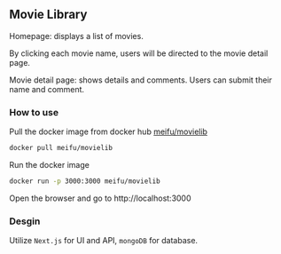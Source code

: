 ## Movie Library

Homepage: displays a list of movies.

By clicking each movie name, users will be directed to the movie detail page.

Movie detail page: shows details and comments. Users can submit their name and comment.



### How to use

Pull the docker image from docker hub [meifu/movielib](https://hub.docker.com/r/meifu/movielib)

```bash
docker pull meifu/movielib
```

Run the docker image

```bash
docker run -p 3000:3000 meifu/movielib
```

Open the browser and go to http://localhost:3000


### Desgin

Utilize `Next.js` for UI and API, `mongoDB` for database.
